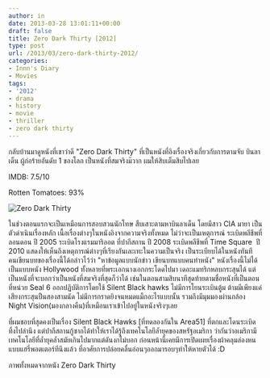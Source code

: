 ```yaml
---
author: in
date: 2013-03-28 13:01:11+00:00
draft: false
title: Zero Dark Thirty [2012]
type: post
url: /2013/03/zero-dark-thirty-2012/
categories:
- Innn's Diary
- Movies
tags:
- '2012'
- drama
- history
- movie
- thriller
- zero dark thirty
---
```


กลับบ้านมาดูหนังที่เขาว่าดี "Zero Dark Thirty" ที่เป็นหนังที่อิงเรื่องจริงเกี่ยวกับการตามจับ บินลาเด็น ผู้ก่อร้ายอันดับ 1 ของโลก เป็นหนังที่สมจริงม๊วาก ผมให้สิบเต็มสิบไปเลย

IMDB: 7.5/10

Rotten Tomatoes: 93%

![Zero Dark Thirty](https://www.cyruszhang.com/wp-content/uploads/2013/03/Zero-Dark-Thirty.jpg)


ในช่วงตอนแรกจะเป็นเหมือนการสอบสวนนักโทษ สืบเสาะตามหาบินลาเด็น โดยมีสาว CIA มายา เป็นตัวดำเนินเรื่องหลัก เนื้อเรื่องต่างๆในหนังอิงจากความจริงทั้งหมด ไม่ว่าจะเป็นเหตุการณ์ ระเบิดพลีชีพที่ลอนดอน ปี 2005 ระเบิดโรงแรมมาริออต ที่ปากีสถาน ปี 2008 ระเบิดพลีชีพที่ Time Square  ปี 2010 แสดงให้เห็นถึงเหตุการณ์ต่างๆที่เรียงกันเละเทะในความเป็นจริง เป็นระเบียบได้ในหนังทันที คนเขียนบทของเรื่องนี้ได้กล่าวไว้ว่า "หาข้อมูลแบบนักข่าว เขียนบทแบบคนทำหนัง" หนังเรื่องนี้ไม่ได้เป็นแบบหนัง Hollywood ทั้งหลายที่พระเอกนางเอกกระโดดไปมา เดอะแมทริกหลบกระสุนได้ แต่เป็นหนังที่จะบอกว่าเป็นหนังที่สมจริงที่สุดก็ว่าได้ เช่นในตอนสามสิบนาทีสุดท้ายตามชื่อหนังที่เป็นตอนที่หน่วย Seal 6 ออกปฏิบัติการโดยใช้ Silent Black hawks ไม่มีการโยนระเบินตู้ม ต้ามมีเพียงแค่เสียงกระสุนปืนสองสามนัด ไม่มีการกราดยิงจนหมดแม็กอะไรแบบนั้น รวมถึงมีมุมมองผ่านกล้อง Night Vision(มองกลางคืน)ที่เหมือนเราเข้าไปอยู่ในหนังจริงๆเลย

ที่ผมชอบที่สุดคงเป็นเรื่อง Silent Black Hawks [ที่ทดลองกันใน Area51] ที่ตกและโดนระเบิดทิ้งไปลำนึง แต่ปากีสถานกู้ซากได้ทำให้เราได้รู้ถึงเทคโนโลยีล้ำยุคของสหรัฐอเมริกา ว่ากันว่าอเมริกามีเทคโนโลยีที่ล้ำยุคล้ำสมัยเกินไปมากแต่ดันงกไม่บอก ก่อนหน้านี้เคยมีการเปิดเผยเรื่องผ้าคลุมล่องหนแบบแฮรี่พอตเตอร์ทีนึงแล้ว ที่อาศัยการปล่อยคลื่นอ่อนๆออกมารอบๆทำให้หายตัวได้ :D

ภาพทั้งหมดจากหนัง Zero Dark Thirty
